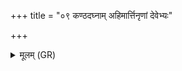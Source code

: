 +++
title = "०९ कण्ठदघ्नाम् अहिमार्त्तिनृणां देवेभ्यः"

+++
<details><summary>मूलम् (GR)</summary>

कण्ठदघ्नाम् अहिमार्त्तिनृणां +++(Bhatt. ⟨ mārtimṛṇāṃ?)+++  
देवेभ्यः किल्बिषं यद् बभूव ।  
इमास् तद् आपः प्र वहन्तु रिप्रं  
पुनातु मा शतधारं पवित्रम् ॥
</details>